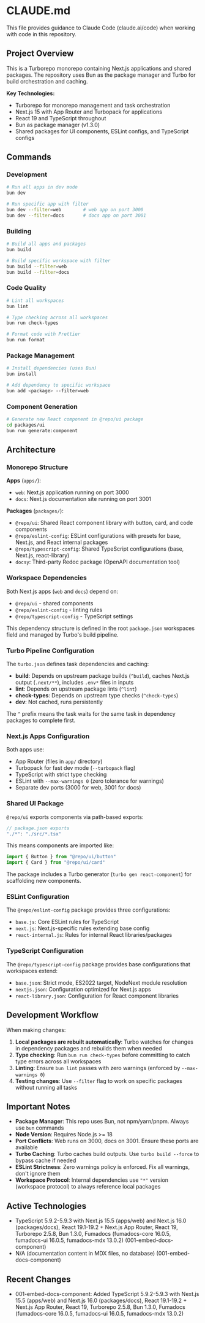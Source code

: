 # CLAUDE.md

This file provides guidance to Claude Code (claude.ai/code) when working with code in this repository.

## Project Overview

This is a Turborepo monorepo containing Next.js applications and shared packages. The repository uses Bun as the package manager and Turbo for build orchestration and caching.

**Key Technologies:**
- Turborepo for monorepo management and task orchestration
- Next.js 15 with App Router and Turbopack for applications
- React 19 and TypeScript throughout
- Bun as package manager (v1.3.0)
- Shared packages for UI components, ESLint configs, and TypeScript configs

## Commands

### Development
```bash
# Run all apps in dev mode
bun dev

# Run specific app with filter
bun dev --filter=web        # web app on port 3000
bun dev --filter=docs       # docs app on port 3001
```

### Building
```bash
# Build all apps and packages
bun build

# Build specific workspace with filter
bun build --filter=web
bun build --filter=docs
```

### Code Quality
```bash
# Lint all workspaces
bun lint

# Type checking across all workspaces
bun run check-types

# Format code with Prettier
bun run format
```

### Package Management
```bash
# Install dependencies (uses Bun)
bun install

# Add dependency to specific workspace
bun add <package> --filter=web
```

### Component Generation
```bash
# Generate new React component in @repo/ui package
cd packages/ui
bun run generate:component
```

## Architecture

### Monorepo Structure

**Apps** (`apps/`):
- `web`: Next.js application running on port 3000
- `docs`: Next.js documentation site running on port 3001

**Packages** (`packages/`):
- `@repo/ui`: Shared React component library with button, card, and code components
- `@repo/eslint-config`: ESLint configurations with presets for base, Next.js, and React internal packages
- `@repo/typescript-config`: Shared TypeScript configurations (base, Next.js, react-library)
- `docsy`: Third-party Redoc package (OpenAPI documentation tool)

### Workspace Dependencies

Both Next.js apps (`web` and `docs`) depend on:
- `@repo/ui` - shared components
- `@repo/eslint-config` - linting rules
- `@repo/typescript-config` - TypeScript settings

This dependency structure is defined in the root `package.json` workspaces field and managed by Turbo's build pipeline.

### Turbo Pipeline Configuration

The `turbo.json` defines task dependencies and caching:

- **build**: Depends on upstream package builds (`^build`), caches Next.js output (`.next/**`), includes `.env*` files in inputs
- **lint**: Depends on upstream package lints (`^lint`)
- **check-types**: Depends on upstream type checks (`^check-types`)
- **dev**: Not cached, runs persistently

The `^` prefix means the task waits for the same task in dependency packages to complete first.

### Next.js Apps Configuration

Both apps use:
- App Router (files in `app/` directory)
- Turbopack for fast dev mode (`--turbopack` flag)
- TypeScript with strict type checking
- ESLint with `--max-warnings 0` (zero tolerance for warnings)
- Separate dev ports (3000 for web, 3001 for docs)

### Shared UI Package

`@repo/ui` exports components via path-based exports:
```typescript
// package.json exports
"./*": "./src/*.tsx"
```

This means components are imported like:
```typescript
import { Button } from "@repo/ui/button"
import { Card } from "@repo/ui/card"
```

The package includes a Turbo generator (`turbo gen react-component`) for scaffolding new components.

### ESLint Configuration

The `@repo/eslint-config` package provides three configurations:
- `base.js`: Core ESLint rules for TypeScript
- `next.js`: Next.js-specific rules extending base config
- `react-internal.js`: Rules for internal React libraries/packages

### TypeScript Configuration

The `@repo/typescript-config` package provides base configurations that workspaces extend:
- `base.json`: Strict mode, ES2022 target, NodeNext module resolution
- `nextjs.json`: Configuration optimized for Next.js apps
- `react-library.json`: Configuration for React component libraries

## Development Workflow

When making changes:

1. **Local packages are rebuilt automatically**: Turbo watches for changes in dependency packages and rebuilds them when needed
2. **Type checking**: Run `bun run check-types` before committing to catch type errors across all workspaces
3. **Linting**: Ensure `bun lint` passes with zero warnings (enforced by `--max-warnings 0`)
4. **Testing changes**: Use `--filter` flag to work on specific packages without running all tasks

## Important Notes

- **Package Manager**: This repo uses Bun, not npm/yarn/pnpm. Always use `bun` commands
- **Node Version**: Requires Node.js >= 18
- **Port Conflicts**: Web runs on 3000, docs on 3001. Ensure these ports are available
- **Turbo Caching**: Turbo caches build outputs. Use `turbo build --force` to bypass cache if needed
- **ESLint Strictness**: Zero warnings policy is enforced. Fix all warnings, don't ignore them
- **Workspace Protocol**: Internal dependencies use `"*"` version (workspace protocol) to always reference local packages

## Active Technologies
- TypeScript 5.9.2-5.9.3 with Next.js 15.5 (apps/web) and Next.js 16.0 (packages/docs), React 19.1-19.2 + Next.js App Router, React 19, Turborepo 2.5.8, Bun 1.3.0, Fumadocs (fumadocs-core 16.0.5, fumadocs-ui 16.0.5, fumadocs-mdx 13.0.2) (001-embed-docs-component)
- N/A (documentation content in MDX files, no database) (001-embed-docs-component)

## Recent Changes
- 001-embed-docs-component: Added TypeScript 5.9.2-5.9.3 with Next.js 15.5 (apps/web) and Next.js 16.0 (packages/docs), React 19.1-19.2 + Next.js App Router, React 19, Turborepo 2.5.8, Bun 1.3.0, Fumadocs (fumadocs-core 16.0.5, fumadocs-ui 16.0.5, fumadocs-mdx 13.0.2)
